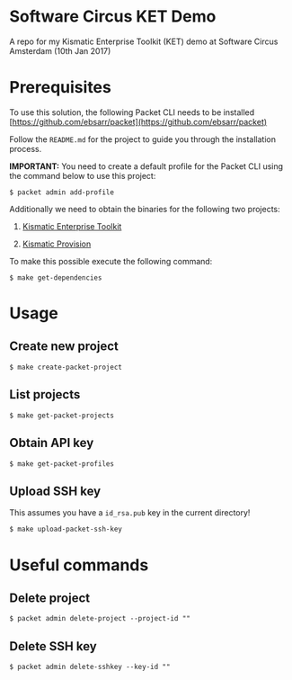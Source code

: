 # Software Circus KET Demo
A repo for my Kismatic Enterprise Toolkit (KET) demo at Software Circus Amsterdam (10th Jan 2017)

# Prerequisites
To use this solution, the following Packet CLI needs to be installed [https://github.com/ebsarr/packet](https://github.com/ebsarr/packet)

Follow the `README.md` for the project to guide you through the installation process.

**IMPORTANT:** You need to create a default profile for the Packet CLI using the command below to use this project:

```
$ packet admin add-profile
```

Additionally we need to obtain the binaries for the following two projects:

1. [Kismatic Enterprise Toolkit](https://github.com/apprenda/kismatic)

2. [Kismatic Provision](https://github.com/apprenda/kismatic-provision)

To make this possible execute the following command:
```
$ make get-dependencies
```

# Usage

## Create new project
```
$ make create-packet-project
```

## List projects
```
$ make get-packet-projects
```

## Obtain API key
```
$ make get-packet-profiles
```

## Upload SSH key
This assumes you have a `id_rsa.pub` key in the current directory!
```
$ make upload-packet-ssh-key
```

# Useful commands

## Delete project
```
$ packet admin delete-project --project-id ""
```
## Delete SSH key
```
$ packet admin delete-sshkey --key-id ""
```